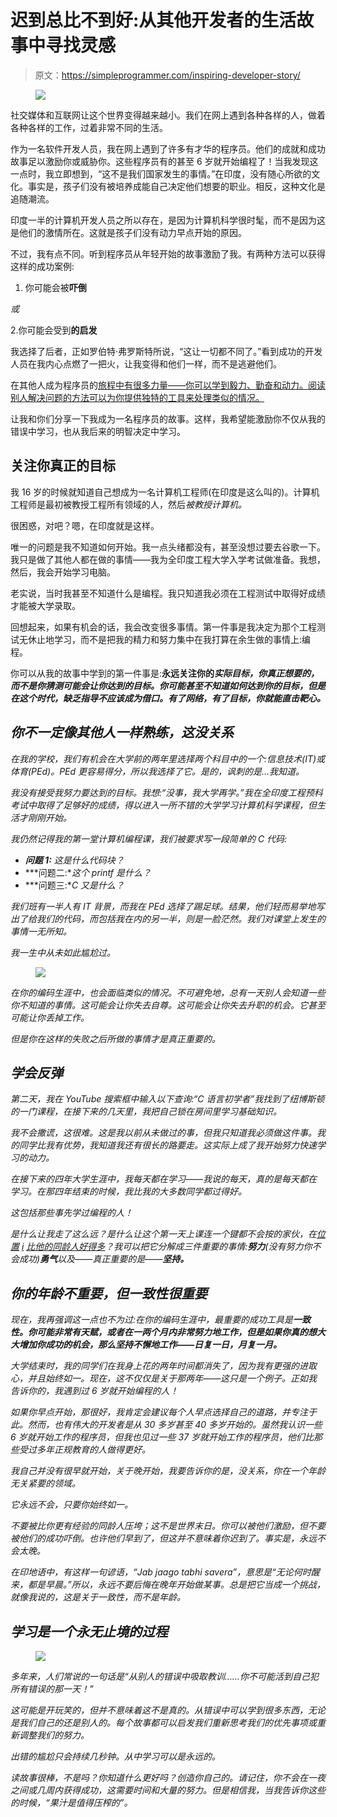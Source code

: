 # 迟到总比不到好:从其他开发者的生活故事中寻找灵感

> 原文：<https://simpleprogrammer.com/inspiring-developer-story/>

<figure class="alignright is-resized">

![](img/c4356c22f727564addd5bd1e182cea7e.png)

</figure>

社交媒体和互联网让这个世界变得越来越小。我们在网上遇到各种各样的人，做着各种各样的工作，过着非常不同的生活。

作为一名软件开发人员，我在网上遇到了许多有才华的程序员。他们的成就和成功故事足以激励你或威胁你。这些程序员有的甚至 6 岁就开始编程了！当我发现这一点时，我立即想到，“这不是我们国家发生的事情。”在印度，没有随心所欲的文化。事实是，孩子们没有被培养成能自己决定他们想要的职业。相反，这种文化是追随潮流。

印度一半的计算机开发人员之所以存在，是因为计算机科学很时髦，而不是因为这是他们的激情所在。这就是孩子们没有动力早点开始的原因。

不过，我有点不同。听到程序员从年轻开始的故事激励了我。有两种方法可以获得这样的成功案例:

1.  你可能会被**吓倒**

*或*

2.你可能会受到**的启发**

我选择了后者，正如罗伯特·弗罗斯特所说，“这让一切都不同了。”看到成功的开发人员在我内心点燃了一把火，让我变得和他们一样，而不是逃避他们。

在其他人成为程序员的[旅程中有很多力量——你可以学到毅力、勤奋和动力。阅读别人解决问题的方法可以为你提供独特的工具来处理类似的情况。](https://simpleprogrammer.com/pragmatic-programmer)

让我和你们分享一下我成为一名程序员的故事。这样，我希望能激励你不仅从我的错误中学习，也从我后来的明智决定中学习。

## 关注你真正的目标

我 16 岁的时候就知道自己想成为一名计算机工程师(在印度是这么叫的)。计算机工程师是最初被教授工程所有领域的人，然后*被教授计算机。*

很困惑，对吧？嗯，在印度就是这样。

唯一的问题是我不知道如何开始。我一点头绪都没有，甚至没想过要去谷歌一下。我只是做了其他人都在做的事情——我为全印度工程大学入学考试做准备。我想，然后，我会开始学习电脑。

老实说，当时我甚至不知道什么是编程。我只知道我必须在工程测试中取得好成绩才能被大学录取。

回想起来，如果有机会的话，我会改变很多事情。第一件事是我决定为那个工程测试无休止地学习，而不是把我的精力和努力集中在我打算在余生做的事情上:编程。

你可以从我的故事中学到的第一件事是:**永远关注你的*****实际目标，你真正想要的，而不是你猜测可能会让你达到的目标。你可能甚至不知道如何达到你的目标，但是在这个时代，缺乏指导不应该成为借口。有了网络，有了目标，你就能直击靶心。***

## *你不一定像其他人一样熟练，这没关系*

*在我的学校，我们有机会在大学前的两年里选择两个科目中的一个:信息技术(IT)或体育(PEd)。PEd 更容易得分，所以我选择了它。是的，讽刺的是…我知道。*

*我没有接受我努力要达到的目标。我想:“没事，我大学再学。”我在全印度工程预科考试中取得了足够好的成绩，得以进入一所不错的大学学习计算机科学课程，但生活才刚刚开始。*

*我仍然记得我的第一堂计算机编程课，我们被要求写一段简单的 C 代码:*

*   ***问题 1:** 这是什么代码块？*
*   ***问题二:**这个 printf 是什么？*
*   ***问题三:**C 又是什么？*

*我们班有一半人有 IT 背景，而我在 PEd 选择了踢足球。结果，他们轻而易举地写出了给我们的代码，而包括我在内的另一半，则是一脸茫然。我们对课堂上发生的事情一无所知。*

*我一生中从未如此尴尬过。*

<figure class="alignright is-resized">

*![](img/c6b05500639c7da6bd2e4a440dda6742.png)*

</figure>

*在你的编码生涯中，*也会面临类似的情况。不可避免地，总有一天别人会知道一些你不知道的事情。这可能会让你失去自尊。这可能会让你失去升职的机会。它甚至可能让你丢掉工作。**

*但是你在这样的失败之后所做的事情才是真正重要的。*

## *学会反弹*

*第二天，我在 YouTube 搜索框中输入以下查询:“C 语言初学者”我找到了纽博斯顿的一门课程，在接下来的几天里，我把自己锁在房间里学习基础知识。*

*我不会撒谎，这很难。这是我以前从未做过的事，但我只知道我必须做这件事。我的同学比我有优势，我知道我还有很长的路要走。这实际上成了我开始努力快速学习的动力。*

*在接下来的四年大学生涯中，我每天都在学习——我说的每天，真的是每天都在学习。在那四年结束的时候，我比我的大多数同学都过得好。*

*这包括那些事先学过编程的人！*

*是什么让我走了这么远？是什么让这个第一天上课连一个键都不会按的家伙，在[位置](https://simpleprogrammer.com/developers-setting-career-goals/) [i](https://simpleprogrammer.com/developers-setting-career-goals/) [比他的同龄人好得多](https://simpleprogrammer.com/developers-setting-career-goals/)？我可以把它分解成三件重要的事情:**努力**(没有努力你不会成功)**勇气**以及——真正重要的是——**坚持。***

## *你的年龄不重要，但一致性很重要*

*现在，我再强调这一点也不为过:在你的编码生涯中，最重要的成功工具是**一致性。你可能非常有天赋，或者在一两个月内非常努力地工作，但是如果你真的想大大增加你成功的机会，那么坚持不懈地工作——日复一日，月复一月。***

*大学结束时，我的同学们在我身上花的两年时间都消失了，因为我有更强的进取心，并且始终如一。现在，这不仅仅是关于那两年——这只是一个例子。正如我告诉你的，我遇到过 6 岁就开始编程的人！*

*如果你早点开始，那很好，我肯定会建议每个人早点选择自己的道路，并专注于此。然而，也有伟大的开发者是从 30 多岁甚至 40 多岁开始的。虽然我认识一些 6 岁就开始工作的程序员，但我也见过一些 37 岁就开始工作的程序员，他们比那些受过多年正规教育的人做得更好。*

*我自己并没有很早就开始，关于晚开始，我要告诉你的是，没关系，你在一个年龄无关紧要的领域。*

*它永远不会，只要你始终如一。*

*不要被比你更有经验的同龄人压垮；这不是世界末日。你可以被他们激励，但不要被他们的成功吓倒。也许他们早到了，但这并不意味着你迟到了。事实是，永远不会太晚。*

*在印地语中，有这样一句谚语，“Jab jaago tabhi savera”，意思是“无论何时醒来，都是早晨。”所以，永远不要后悔在晚年开始做某事。总是把它当成一个挑战，就像我说的，这是关于一致性，而不是年龄。*

## *学习是一个永无止境的过程*

<figure class="alignright is-resized">

*![](img/68dc17f21b747fab356b08fca9f6a584.png)*

</figure>

*多年来，人们常说的一句话是“从别人的错误中吸取教训……你不可能活到自己犯所有错误的那一天！”*

*这可能是开玩笑的，但并不意味着这不是真的。从错误中可以学到很多东西，无论是我们自己的还是别人的。每个故事都可以启发我们重新思考我们的优先事项或重新调整我们的努力。*

*出错的尴尬只会持续几秒钟。从中学习可以是永远的。*

*读故事很棒，不是吗？你知道什么更好吗？创造你自己的。请记住，你不会在一夜之间或几周内获得成功，这需要时间和大量的努力。但是相信我，当我告诉你这些的时候，“果汁是值得压榨的”。*